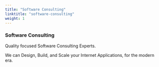 ```yaml
---
title: "Software Consulting"
linktitle: "software-consulting"
weight: 1
---
```


### Software Consulting

Quality focused Software Consulting Experts.

We can Design, Build, and Scale your Internet Applications, for the modern era.
